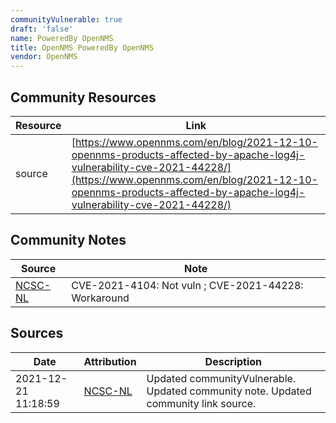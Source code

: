 ```yaml
---
communityVulnerable: true
draft: 'false'
name: PoweredBy OpenNMS
title: OpenNMS PoweredBy OpenNMS
vendor: OpenNMS
---
```



## Community Resources
| Resource | Link |
| --- | --- |
| source | [https://www.opennms.com/en/blog/2021-12-10-opennms-products-affected-by-apache-log4j-vulnerability-cve-2021-44228/](https://www.opennms.com/en/blog/2021-12-10-opennms-products-affected-by-apache-log4j-vulnerability-cve-2021-44228/) |

## Community Notes
| Source | Note |
| --- | --- |
| [NCSC-NL](https://github.com/NCSC-NL/log4shell/blob/main/software/README.md) | CVE-2021-4104: Not vuln ; CVE-2021-44228: Workaround </ul> |

## Sources
| Date | Attribution | Description |
| --- | --- | --- |
| 2021-12-21 11:18:59 | [NCSC-NL](https://github.com/NCSC-NL/log4shell/blob/main/software/README.md) | Updated communityVulnerable. Updated community note. Updated community link source.  |
